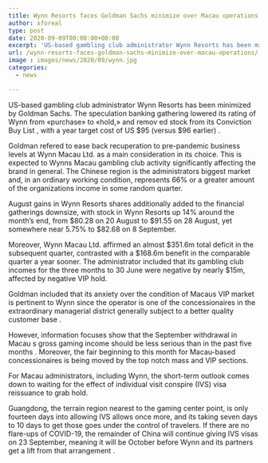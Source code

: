 ```yaml
---
title: Wynn Resorts faces Goldman Sachs minimize over Macau operations
author: xforeal 
type: post
date: 2020-09-09T00:00:00+00:00
excerpt: 'US-based gambling club administrator Wynn Resorts has been minimized byGoldman Sachs '
url: /wynn-resorts-faces-goldman-sachs-minimize-over-macau-operations/
image : images/news/2020/09/wynn.jpg
categories:
  - news

---
```

<span data-contrast="auto">US-based gambling club administrator Wynn Resorts has been minimized by </span><span data-contrast="auto">Goldman Sachs. The speculation banking gathering </span><span data-contrast="auto">lowered its rating of Wynn from &#171;purchase&#187; to &#171;hold,&#187; and </span><span data-contrast="auto">remov </span><span data-contrast="auto">ed </span><span data-contrast="auto">stock from its Conviction Buy List </span><span data-contrast="auto">, </span><span data-contrast="auto">with a year target cost of </span><span data-contrast="auto">US </span><span data-contrast="auto">$95 (versus $96 earlier) </span><span data-contrast="auto">. </span><span data-ccp-props='{"335551550":6,"335551620":6,"335559739":300}' />

<span data-contrast="auto">Goldman refered to ease back recuperation to </span><span data-contrast="auto">pre-pandemic business levels at </span><span data-contrast="auto">Wynn Macau Ltd. as a main consideration in its choice. This is expected to Wynns Macau gambling club activity significantly affecting the brand in general. </span><span data-contrast="auto">The Chinese region is the administrators biggest market and, in an ordinary working condition, represents 66% or a greater amount of the organizations income in some random quarter. </span><span data-ccp-props='{"335551550":6,"335551620":6,"335559739":300}' />

<span data-contrast="auto">August gains in Wynn Resorts shares additionally added to the financial gatherings downsize, with stock in Wynn Resorts up 14&percnt; around the month&#8217;s end, from $80.28 on 20 August to $91.55 on 28 August, yet somewhere near 5.75&percnt; to $82.68 </span><span data-contrast="auto">on </span><span data-contrast="auto">8 September. </span><span data-ccp-props='{"335551550":6,"335551620":6,"335559739":300}' />

<span data-contrast="auto">Moreover, </span><span data-contrast="auto">Wynn Macau Ltd. affirmed an almost $351.6m total deficit in the subsequent quarter, contrasted with a $168.6m benefit in the comparable quarter a year sooner. The administrator included that its gambling club incomes for the three months to 30 June were negative by nearly $15m, affected by negative VIP hold. </span><span data-ccp-props='{"335551550":6,"335551620":6,"335559739":300}' />

<span data-contrast="auto">Goldman included that its anxiety over the condition of </span><span data-contrast="auto">Macaus VIP market </span><span data-contrast="auto">is pertinent to Wynn since the </span><span data-contrast="auto">operator is one of the concessionaires in the extraordinary managerial district generally subject to a better quality customer base </span><span data-contrast="auto">. </span><span data-ccp-props='{"335551550":6,"335551620":6,"335559739":300}' />

<span data-contrast="auto">However, information focuses show that the </span><span data-contrast="auto">September withdrawal in Macau </span><span data-contrast="auto">s </span><span data-contrast="auto">gross gaming income </span><span data-contrast="auto">should be less serious </span><span data-contrast="auto">than </span><span data-contrast="auto">in </span><span data-contrast="auto">the past five months </span><span data-contrast="auto">. Moreover, the </span><span data-contrast="auto">fair beginning to this month for </span><span data-contrast="auto">Macau-based </span><span data-contrast="auto">concessionaires is being moved by the top notch mass and VIP sections. </span><span data-ccp-props='{"335551550":6,"335551620":6}' />

<span data-contrast="auto">For Macau administrators, including Wynn, the </span><span data-contrast="auto">short-term </span><span data-contrast="auto">outlook comes down </span><span data-contrast="auto">to </span><span data-contrast="auto">waiting for the effect of individual visit conspire (IVS) visa reissuance to grab hold. </span><span data-ccp-props='{"335551550":6,"335551620":6}' />

<span data-contrast="auto">Guangdong, the terrain region nearest to the gaming center point, is only fourteen days into allowing IVS allows once more, and its taking seven days to 10 days to get those goes under the control of travelers. </span><span data-contrast="auto">If there are no flare-ups of COVID-19, the remainder of China will continue giving IVS visas on 23 September, </span><span data-contrast="auto">meaning it will be October before Wynn and its partners get a lift from that arrangement </span><span data-contrast="auto">. </span><span data-ccp-props='{"335551550":6,"335551620":6}' />

<span data-ccp-props='{"335551550":6,"335551620":6}' />